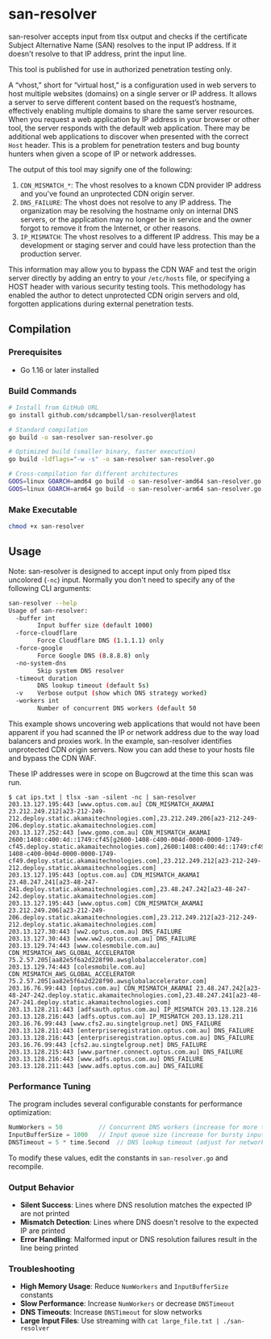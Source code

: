 # san-resolver
san-resolver accepts input from tlsx output and checks if the certificate Subject Alternative Name (SAN) resolves to the input IP address. If it doesn't resolve to that IP address, print the input line.

This tool is published for use in authorized penetration testing only.

A “vhost,” short for “virtual host,” is a configuration used in web servers to host multiple websites (domains) on a single server or IP address. It allows a server to serve different content based on the request’s hostname, effectively enabling multiple domains to share the same server resources. When you request a web application by IP address in your browser or other tool, the server responds with the default web application. There may be additional web applications to discover when presented with the correct `Host` header. This is a problem for penetration testers and bug bounty hunters when given a scope of IP or network addresses. 

The output of this tool may signify one of the following:

1. `CDN_MISMATCH_*`: The vhost resolves to a known CDN provider IP address and you've found an unprotected CDN origin server.
2. `DNS_FAILURE`: The vhost does not resolve to any IP address. The organization may be resolving the hostname only on internal DNS servers, or the application may no longer be in service and the owner forgot to remove it from the Internet, or other reasons.
3. `IP_MISMATCH`: The vhost resolves to a different IP address. This may be a development or staging server and could have less protection than the production server.

This information may allow you to bypass the CDN WAF and test the origin server directly by adding an entry to your `/etc/hosts` file, or specifying a HOST header with various security testing tools. This methodology has enabled the author to detect unprotected CDN origin servers and old, forgotten applications during external penetration tests.

## Compilation

### Prerequisites
- Go 1.16 or later installed

### Build Commands

```bash
# Install from GitHub URL
go install github.com/sdcampbell/san-resolver@latest

# Standard compilation
go build -o san-resolver san-resolver.go

# Optimized build (smaller binary, faster execution)
go build -ldflags="-w -s" -o san-resolver san-resolver.go

# Cross-compilation for different architectures
GOOS=linux GOARCH=amd64 go build -o san-resolver-amd64 san-resolver.go
GOOS=linux GOARCH=arm64 go build -o san-resolver-arm64 san-resolver.go
```

### Make Executable
```bash
chmod +x san-resolver
```

## Usage

Note: san-resolver is designed to accept input only from piped tlsx uncolored (`-nc`) input. Normally you don't need to specify any of the following CLI arguments:

```bash
san-resolver --help
Usage of san-resolver:
  -buffer int
    	Input buffer size (default 1000)
  -force-cloudflare
    	Force Cloudflare DNS (1.1.1.1) only
  -force-google
    	Force Google DNS (8.8.8.8) only
  -no-system-dns
    	Skip system DNS resolver
  -timeout duration
    	DNS lookup timeout (default 5s)
  -v	Verbose output (show which DNS strategy worked)
  -workers int
    	Number of concurrent DNS workers (default 50
```

This example shows uncovering web applications that would not have been apparent if you had scanned the IP or network address due to the way load balancers and proxies work. In the example, san-resolver identifies unprotected CDN origin servers. Now you can add these to your hosts file and bypass the CDN WAF.

These IP addresses were in scope on Bugcrowd at the time this scan was run.

```
$ cat ips.txt | tlsx -san -silent -nc | san-resolver
203.13.127.195:443 [www.optus.com.au] CDN_MISMATCH_AKAMAI 23.212.249.212[a23-212-249-212.deploy.static.akamaitechnologies.com],23.212.249.206[a23-212-249-206.deploy.static.akamaitechnologies.com]
203.13.127.252:443 [www.gomo.com.au] CDN_MISMATCH_AKAMAI 2600:1408:c400:4d::1749:cf45[g2600-1408-c400-004d-0000-0000-1749-cf45.deploy.static.akamaitechnologies.com],2600:1408:c400:4d::1749:cf49[g2600-1408-c400-004d-0000-0000-1749-cf49.deploy.static.akamaitechnologies.com],23.212.249.212[a23-212-249-212.deploy.static.akamaitechnologies.com]
203.13.127.195:443 [optus.com.au] CDN_MISMATCH_AKAMAI 23.48.247.241[a23-48-247-241.deploy.static.akamaitechnologies.com],23.48.247.242[a23-48-247-242.deploy.static.akamaitechnologies.com]
203.13.127.195:443 [www.optus.com] CDN_MISMATCH_AKAMAI 23.212.249.206[a23-212-249-206.deploy.static.akamaitechnologies.com],23.212.249.212[a23-212-249-212.deploy.static.akamaitechnologies.com]
203.13.127.30:443 [ww2.optus.com.au] DNS_FAILURE
203.13.127.30:443 [www.ww2.optus.com.au] DNS_FAILURE
203.13.129.74:443 [www.colesmobile.com.au] CDN_MISMATCH_AWS_GLOBAL_ACCELERATOR 75.2.57.205[aa82e5f6a2d228f90.awsglobalaccelerator.com]
203.13.129.74:443 [colesmobile.com.au] CDN_MISMATCH_AWS_GLOBAL_ACCELERATOR 75.2.57.205[aa82e5f6a2d228f90.awsglobalaccelerator.com]
203.16.76.99:443 [optus.com.au] CDN_MISMATCH_AKAMAI 23.48.247.242[a23-48-247-242.deploy.static.akamaitechnologies.com],23.48.247.241[a23-48-247-241.deploy.static.akamaitechnologies.com]
203.13.128.211:443 [adfsauth.optus.com.au] IP_MISMATCH 203.13.128.216
203.13.128.216:443 [adfs.optus.com.au] IP_MISMATCH 203.13.128.211
203.16.76.99:443 [www.cfs2.au.singtelgroup.net] DNS_FAILURE
203.13.128.211:443 [enterpriseregistration.optus.com.au] DNS_FAILURE
203.13.128.216:443 [enterpriseregistration.optus.com.au] DNS_FAILURE
203.16.76.99:443 [cfs2.au.singtelgroup.net] DNS_FAILURE
203.13.128.215:443 [www.partner.connect.optus.com.au] DNS_FAILURE
203.13.128.216:443 [www.adfs.optus.com.au] DNS_FAILURE
203.13.128.211:443 [www.adfs.optus.com.au] DNS_FAILURE
```

### Performance Tuning

The program includes several configurable constants for performance optimization:

```go
NumWorkers = 50          // Concurrent DNS workers (increase for more throughput)
InputBufferSize = 1000   // Input queue size (increase for bursty input)
DNSTimeout = 5 * time.Second  // DNS lookup timeout (adjust for network conditions)
```

To modify these values, edit the constants in `san-resolver.go` and recompile.

### Output Behavior

- **Silent Success**: Lines where DNS resolution matches the expected IP are not printed
- **Mismatch Detection**: Lines where DNS doesn't resolve to the expected IP are printed
- **Error Handling**: Malformed input or DNS resolution failures result in the line being printed

### Troubleshooting

- **High Memory Usage**: Reduce `NumWorkers` and `InputBufferSize` constants
- **Slow Performance**: Increase `NumWorkers` or decrease `DNSTimeout`
- **DNS Timeouts**: Increase `DNSTimeout` for slow networks
- **Large Input Files**: Use streaming with `cat large_file.txt | ./san-resolver`

